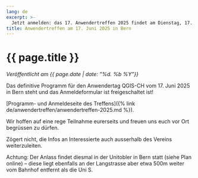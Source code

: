 ```yaml
---
lang: de
excerpt: >-
  Jetzt anmelden: das 17. Anwendertreffen 2025 findet am Dienstag, 17. Juni in Bern statt.
title: Anwendertreffen am 17. Juni 2025 in Bern
---
```


# {{ page.title }}

*Veröffentlicht am {{ page.date | date: "%d. %b %Y"}}*

Das definitive Programm für den Anwendertag QGIS-CH vom 17. Juni 2025 in Bern steht und das Anmeldeformular ist freigeschaltet ist!

[Programm- und Anmeldeseite des Treffens]({% link de/anwendertreffen/anwendertreffen-2025.md %}). 

Wir hoffen auf eine rege Teilnahme eurerseits und freuen uns euch vor Ort begrüssen zu dürfen.

Zögert nicht, die Infos an Interessierte auch ausserhalb des Vereins weiterzuleiten.

Achtung: 
Der Anlass findet diesmal in der Unitobler in Bern statt  (siehe Plan online) – diese liegt ebenfalls an der Langstrasse aber etwa 500m weiter vom Bahnhof entfernt als die Uni S.



